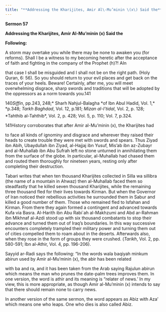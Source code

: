```yaml
---
title: "**Addressing the Kharijites, Amir Al\-Mu’minin \(x\) Said the**" 
---
```

**Sermon 57**

**Addressing the Kharijites, Amir Al\-Mu’minin \(x\) Said the**

**Following:**

A storm may overtake you while there may be none to awaken you \(for reforms\)\. Shall I be a witness to my becoming heretic after the acceptance of faith and fighting in the company of the Prophet \(h\)?\! AIn

that case I shall be misguided and I shall not be on the right path\. \(Holy Quran, 6: 56\)\. So you should return to your evil places and get back on the traces of your heels\. Beware\! Certainly, after me, you will meet overwhelming disgrace, sharp swords and traditions that will be adopted by the oppressors as a norm towards you\.141

140*Siffin*, pp\.243, 248;* Sharh Nahjul\-Balagha *of Ibn Abul Hadid, Vol\. 1,\* *p\.348; *Tarkh Baghdad*, Vol\. 12, p\.181; *Mizan al\-I’tidal*, Vol\. 2, p\. 128; *Tahthib al\-Tahthib\*, Vol\. 2, p\. 428; Vol\. 5, p\. 110; Vol\. 7, p\.324\.

141History corroborates that after Amir al\-Mu’minin \(x\), the Kharijites had

to face all kinds of ignominy and disgrace and wherever they raised their heads to create trouble they were met with swords and spears\. Thus Ziyad ibn Abih, Ubaydullah ibn Ziyad, al\-Hajjaj ibn Yusuf, Mis’ab ibn az\-Zubayr and al\-Muhallab ibn Abu Sufrah left no stone unturned in annihilating them from the surface of the globe\. In particular, al\-Muhallab had chased them and routed them thoroughly for nineteen years, resting only after completing their destruction\.

Tabari writes that when ten thousand Kharijites collected in Silla wa sillibra \(the name of a mountain in Ahwaz\) then al\-Muhallab faced them so steadfastly that he killed seven thousand Kharijites, while the remaining three thousand fled for their lives towards Kirman\. But when the Governor of Iran noticed their rebellious activities he surrounded them in Sabur and killed a good number of them\. Those who remained fled to Isfahan and Kirman\. From there they again formed a contingent and advanced towards Kufa via Basra\. Al\-Harith ibn Abu Rabi\`ah al\-Makhzumi and Abd ar\-Rahman ibn Mikhnaf al\-Azdi stood up with six thousand combatants to stop their advance and turned them out of Iraq’s boundaries\. In this way successive encounters completely trampled their military power and turning them out of cities compelled them to roam about in the deserts\. Afterwards also, when they rose in the form of groups they were crushed\. \(_Tarikh_, Vol\. 2, pp\. 580\-591; Ibn al\-Athir, Vol\. 4, pp\. 196\-206\)\.

<a id="page435"></a>Sayyid ar\-Radi says the following: “In the words wala baqiyah minkum abirun used by Amir al\-Mu’minin \(x\), the abir has been related

with ba and ra, and it has been taken from the Arab saying Rajulun abirun which means the man who prunes the date\-palm trees improves them\. In one version, the word is athir and its meaning is “relater of news\.’ In my view, this is more appropriate, as though Amir al\-Mu’minin \(x\) intends to say that there should remain none to carry news\.

In another version of the same sermon, the word appears as Abiz with Aza’ which means one who leaps\. One who dies is also called Abiz\.

